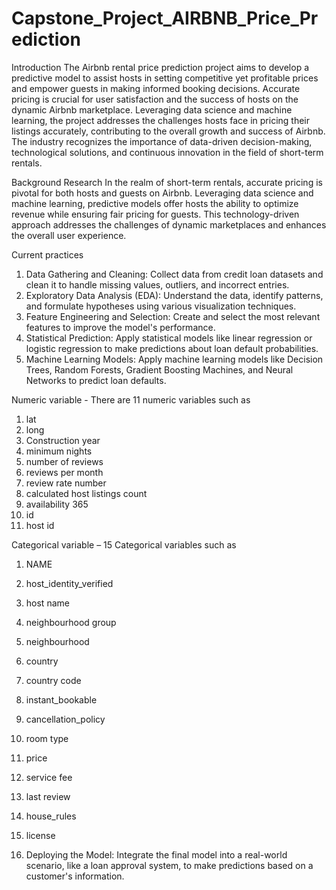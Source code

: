 # Capstone_Project_AIRBNB_Price_Prediction

Introduction
The Airbnb rental price prediction project aims to develop a predictive model to assist hosts in setting competitive yet profitable prices and empower guests in making informed booking decisions. Accurate pricing is crucial for user satisfaction and the success of hosts on the dynamic Airbnb marketplace. Leveraging data science and machine learning, the project addresses the challenges hosts face in pricing their listings accurately, contributing to the overall growth and success of Airbnb. The industry recognizes the importance of data-driven decision-making, technological solutions, and continuous innovation in the field of short-term rentals.


Background Research
In the realm of short-term rentals, accurate pricing is pivotal for both hosts and guests on Airbnb. Leveraging data science and machine learning, predictive models offer hosts the ability to optimize revenue while ensuring fair pricing for guests. This technology-driven approach addresses the challenges of dynamic marketplaces and enhances the overall user experience.


Current practices
1. Data Gathering and Cleaning: Collect data from credit loan datasets and clean it to handle missing values, outliers, and incorrect entries.
2. Exploratory Data Analysis (EDA): Understand the data, identify patterns, and formulate hypotheses using various visualization techniques.
3. Feature Engineering and Selection: Create and select the most relevant features to improve the model's performance.
4. Statistical Prediction: Apply statistical models like linear regression or logistic regression to make predictions about loan default probabilities.
5. Machine Learning Models: Apply machine learning models like Decision Trees, Random Forests, Gradient Boosting Machines, and Neural Networks to predict loan defaults.

Numeric variable - There are 11 numeric variables such as
1. lat
2. long
3. Construction year
4. minimum nights
5. number of reviews
6. reviews per month
7. review rate number
8. calculated host listings count
9. availability 365
10. id
11. host id
    
Categorical variable – 15 Categorical variables such as
1. NAME
2. host_identity_verified
3. host name
4. neighbourhood group
5. neighbourhood
6. country
7. country code
8. instant_bookable
9. cancellation_policy
10. room type
11. price
12. service fee
13. last review
14. house_rules
15. license

7. Deploying the Model: Integrate the final model into a real-world scenario, like a loan approval system, to make predictions based on a customer's information.
